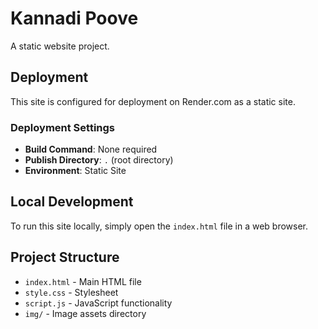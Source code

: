 # Kannadi Poove

A static website project.

## Deployment

This site is configured for deployment on Render.com as a static site.

### Deployment Settings

- **Build Command**: None required
- **Publish Directory**: `.` (root directory)
- **Environment**: Static Site

## Local Development

To run this site locally, simply open the `index.html` file in a web browser.

## Project Structure

- `index.html` - Main HTML file
- `style.css` - Stylesheet
- `script.js` - JavaScript functionality
- `img/` - Image assets directory 